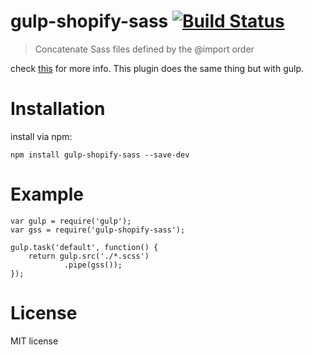 # gulp-shopify-sass [![Build Status](https://travis-ci.org/theJian/gulp-shopify-sass.svg?branch=master)](https://travis-ci.org/theJian/gulp-shopify-sass)
> Concatenate Sass files defined by the @import order

check [this](https://github.com/graygilmore/grunt-shopify-sass) for more info.
This plugin does the same thing but with gulp.

# Installation
install via npm:

	npm install gulp-shopify-sass --save-dev


# Example

	var gulp = require('gulp');
	var gss = require('gulp-shopify-sass');

	gulp.task('default', function() {
		return gulp.src('./*.scss')
				.pipe(gss());
	});


# License
MIT license
